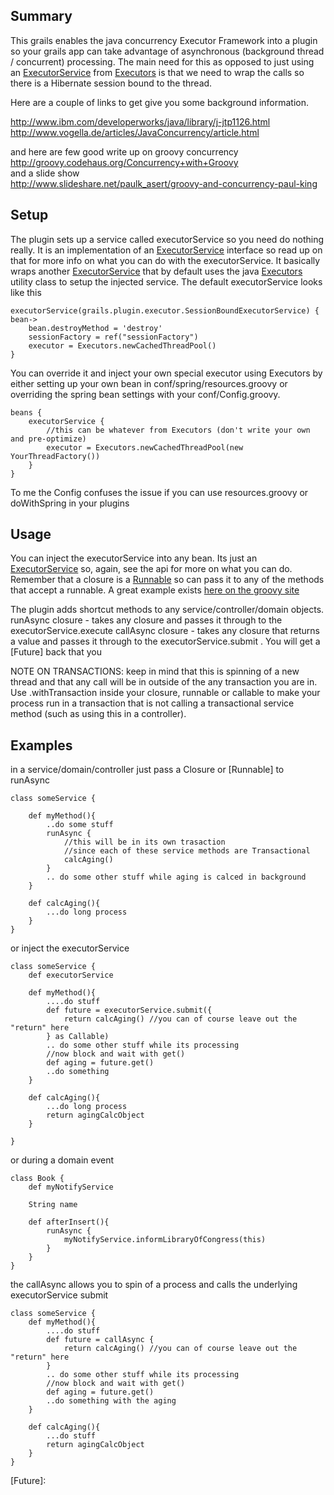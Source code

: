 Summary
--------

This grails enables the java concurrency Executor Framework into a plugin so your grails app can take advantage of asynchronous (background thread / concurrent) processing. The main need for this as opposed to just using an [ExecutorService][] from [Executors][] is that we need to wrap the calls so there is a Hibernate session bound to the thread.  

Here are a couple of links to get give you some background information.

<http://www.ibm.com/developerworks/java/library/j-jtp1126.html>  
<http://www.vogella.de/articles/JavaConcurrency/article.html>  

and here are few good write up on groovy concurrency  
<http://groovy.codehaus.org/Concurrency+with+Groovy>  
and a slide show  
<http://www.slideshare.net/paulk_asert/groovy-and-concurrency-paul-king>

Setup
-------

The plugin sets up a service called executorService so you need do nothing really. It is an implementation of an [ExecutorService][] interface so read up on that for more info on what you can do with the executorService. It basically wraps another [ExecutorService][] that by default uses the java [Executors][] utility class to setup the injected service. The default executorService looks like this 

	executorService(grails.plugin.executor.SessionBoundExecutorService) { bean->
		bean.destroyMethod = 'destroy'
		sessionFactory = ref("sessionFactory")
		executor = Executors.newCachedThreadPool()
	}

You can override it and inject your own special executor using Executors by either setting up your own bean in conf/spring/resources.groovy or overriding the spring bean settings with your conf/Config.groovy.
	
	beans {
		executorService {
			//this can be whatever from Executors (don't write your own and pre-optimize)
			executor = Executors.newCachedThreadPool(new YourThreadFactory()) 
 		}
	}

To me the Config confuses the issue if you can use resources.groovy or doWithSpring in your plugins

Usage
------

You can inject the executorService into any bean. Its just an [ExecutorService][] so, again, see the api for more on what you can do. Remember that a closure is a [Runnable](http://download.oracle.com/javase/6/docs/api/java/lang/Runnable.html) so can pass it to any of the methods that accept a runnable. A great example exists [here on the groovy site](http://groovy.codehaus.org/Concurrency+with+Groovy)

The plugin adds shortcut methods to any service/controller/domain objects.
runAsync closure - takes any closure and passes it through to the executorService.execute
callAsync closure - takes any closure that returns a value and passes it through to the executorService.submit . You will get a [Future] back that you 

NOTE ON TRANSACTIONS: keep in mind that this is spinning of a new thread and that any call will be in outside of the any transaction you are in. Use .withTransaction inside your closure, runnable or callable to make your process run in a transaction that is not calling a transactional service method (such as using this in a controller).

Examples
--------

in a service/domain/controller just pass a Closure or [Runnable] to runAsync

	class someService {

		def myMethod(){
			..do some stuff
			runAsync {
				//this will be in its own trasaction 
				//since each of these service methods are Transactional
				calcAging() 
			}
			.. do some other stuff while aging is calced in background
		}

		def calcAging(){
			...do long process
		}
	}
	
or inject the executorService

	class someService {
		def executorService

		def myMethod(){
			....do stuff
			def future = executorService.submit({
				return calcAging() //you can of course leave out the "return" here
			} as Callable)
			.. do some other stuff while its processing
			//now block and wait with get()
			def aging = future.get()
			..do something
		}

		def calcAging(){
			...do long process
			return agingCalcObject
		}
	
	}
	
or during a domain event
	
	class Book {
		def myNotifyService
		
		String name
		
		def afterInsert(){
			runAsync {
				myNotifyService.informLibraryOfCongress(this)
			}
		}
	}

the callAsync allows you to spin of a process and calls the underlying executorService submit

	class someService {
		def myMethod(){
			....do stuff
			def future = callAsync {
				return calcAging() //you can of course leave out the "return" here
			}
			.. do some other stuff while its processing
			//now block and wait with get()
			def aging = future.get()
			..do something with the aging
		}

		def calcAging(){
			...do stuff
			return agingCalcObject
		}
	}


[ExecutorService]: http://download.oracle.com/javase/6/docs/api/java/util/concurrent/ExecutorService.html
[Executors]: http://download.oracle.com/javase/6/docs/api/java/util/concurrent/Executors.html
[Future]: 
